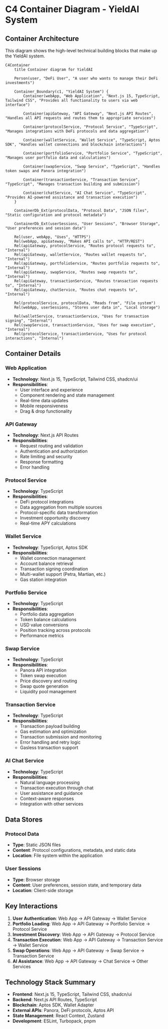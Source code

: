 # C4 Container Diagram - YieldAI System

## Container Architecture

This diagram shows the high-level technical building blocks that make up the YieldAI system.

```mermaid
C4Container
    title Container diagram for YieldAI

    Person(user, "DeFi User", "A user who wants to manage their DeFi investments")

    Container_Boundary(c1, "YieldAI System") {
        Container(webApp, "Web Application", "Next.js 15, TypeScript, Tailwind CSS", "Provides all functionality to users via web interface")
        
        Container(apiGateway, "API Gateway", "Next.js API Routes", "Handles all API requests and routes them to appropriate services")
        
        Container(protocolService, "Protocol Service", "TypeScript", "Manages integrations with DeFi protocols and data aggregation")
        
        Container(walletService, "Wallet Service", "TypeScript, Aptos SDK", "Handles wallet connections and blockchain interactions")
        
        Container(portfolioService, "Portfolio Service", "TypeScript", "Manages user portfolio data and calculations")
        
        Container(swapService, "Swap Service", "TypeScript", "Handles token swaps and Panora integration")
        
        Container(transactionService, "Transaction Service", "TypeScript", "Manages transaction building and submission")
        
        Container(chatService, "AI Chat Service", "TypeScript", "Provides AI-powered assistance and transaction execution")
    }

    ContainerDb_Ext(protocolData, "Protocol Data", "JSON files", "Static configuration and protocol metadata")
    
    ContainerDb_Ext(userSessions, "User Sessions", "Browser Storage", "User preferences and session data")

    Rel(user, webApp, "Uses", "HTTPS")
    Rel(webApp, apiGateway, "Makes API calls to", "HTTP/REST")
    Rel(apiGateway, protocolService, "Routes protocol requests to", "Internal")
    Rel(apiGateway, walletService, "Routes wallet requests to", "Internal")
    Rel(apiGateway, portfolioService, "Routes portfolio requests to", "Internal")
    Rel(apiGateway, swapService, "Routes swap requests to", "Internal")
    Rel(apiGateway, transactionService, "Routes transaction requests to", "Internal")
    Rel(apiGateway, chatService, "Routes chat requests to", "Internal")
    
    Rel(protocolService, protocolData, "Reads from", "File system")
    Rel(webApp, userSessions, "Stores user data in", "Local storage")
    
    Rel(walletService, transactionService, "Uses for transaction signing", "Internal")
    Rel(swapService, transactionService, "Uses for swap execution", "Internal")
    Rel(protocolService, transactionService, "Uses for protocol interactions", "Internal")
```

## Container Details

### Web Application
- **Technology**: Next.js 15, TypeScript, Tailwind CSS, shadcn/ui
- **Responsibilities**:
  - User interface and experience
  - Component rendering and state management
  - Real-time data updates
  - Mobile responsiveness
  - Drag & drop functionality

### API Gateway
- **Technology**: Next.js API Routes
- **Responsibilities**:
  - Request routing and validation
  - Authentication and authorization
  - Rate limiting and security
  - Response formatting
  - Error handling

### Protocol Service
- **Technology**: TypeScript
- **Responsibilities**:
  - DeFi protocol integrations
  - Data aggregation from multiple sources
  - Protocol-specific data transformation
  - Investment opportunity discovery
  - Real-time APY calculations

### Wallet Service
- **Technology**: TypeScript, Aptos SDK
- **Responsibilities**:
  - Wallet connection management
  - Account balance retrieval
  - Transaction signing coordination
  - Multi-wallet support (Petra, Martian, etc.)
  - Gas station integration

### Portfolio Service
- **Technology**: TypeScript
- **Responsibilities**:
  - Portfolio data aggregation
  - Token balance calculations
  - USD value conversions
  - Position tracking across protocols
  - Performance metrics

### Swap Service
- **Technology**: TypeScript
- **Responsibilities**:
  - Panora API integration
  - Token swap execution
  - Price discovery and routing
  - Swap quote generation
  - Liquidity pool management

### Transaction Service
- **Technology**: TypeScript
- **Responsibilities**:
  - Transaction payload building
  - Gas estimation and optimization
  - Transaction submission and monitoring
  - Error handling and retry logic
  - Gasless transaction support

### AI Chat Service
- **Technology**: TypeScript
- **Responsibilities**:
  - Natural language processing
  - Transaction execution through chat
  - User assistance and guidance
  - Context-aware responses
  - Integration with other services

## Data Stores

### Protocol Data
- **Type**: Static JSON files
- **Content**: Protocol configurations, metadata, and static data
- **Location**: File system within the application

### User Sessions
- **Type**: Browser storage
- **Content**: User preferences, session state, and temporary data
- **Location**: Client-side storage

## Key Interactions

1. **User Authentication**: Web App → API Gateway → Wallet Service
2. **Portfolio Loading**: Web App → API Gateway → Portfolio Service → Protocol Service
3. **Investment Discovery**: Web App → API Gateway → Protocol Service
4. **Transaction Execution**: Web App → API Gateway → Transaction Service → Wallet Service
5. **Swap Operations**: Web App → API Gateway → Swap Service → Transaction Service
6. **AI Assistance**: Web App → API Gateway → Chat Service → Other Services

## Technology Stack Summary

- **Frontend**: Next.js 15, TypeScript, Tailwind CSS, shadcn/ui
- **Backend**: Next.js API Routes, TypeScript
- **Blockchain**: Aptos SDK, Wallet Adapter
- **External APIs**: Panora, DeFi protocols, Aptos API
- **State Management**: React Context, Zustand
- **Development**: ESLint, Turbopack, pnpm 